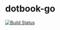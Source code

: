 # dotbook-go

[![Build Status](https://travis-ci.org/nojnhuh/dotbook.svg?branch=master)](https://travis-ci.org/nojnhuh/dotbook)
